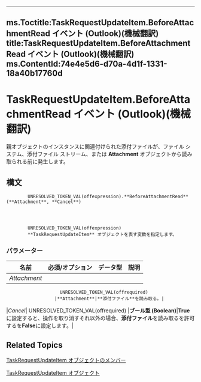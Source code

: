 

---
ms.Toctitle:TaskRequestUpdateItem.BeforeAttachmentRead イベント (Outlook)(機械翻訳)
title:TaskRequestUpdateItem.BeforeAttachmentRead イベント (Outlook)(機械翻訳)
ms.ContentId:74e4e5d6-d70a-4d1f-1331-18a40b17760d
---
# TaskRequestUpdateItem.BeforeAttachmentRead イベント (Outlook)(機械翻訳)




親オブジェクトのインスタンスに関連付けられた添付ファイルが、ファイル システム、添付ファイル ストリーム、または **Attachment** オブジェクトから読み取られる前に発生します。

## 構文

            UNRESOLVED_TOKEN_VAL(offexpression).**BeforeAttachmentRead**(**Attachment**, **Cancel**)




            UNRESOLVED_TOKEN_VAL(offexpression)
            **TaskRequestUpdateItem** オブジェクトを表す変数を指定します。

### パラメーター

|**名前**|**必須/オプション**|**データ型**|**説明**|
|---|---|---|---|
|*Attachment*|
                        UNRESOLVED_TOKEN_VAL(offrequired)
                      |**Attachment**|**添付ファイル**を読み取る。|
|*Cancel*|
                        UNRESOLVED_TOKEN_VAL(offrequired)
                      |**ブール型 (Boolean)**|**True**に設定すると、操作を取り消すそれ以外の場合、**添付ファイル**を読み取るを許可するを**False**に設定します。|





## Related Topics

[TaskRequestUpdateItem オブジェクトのメンバー](f4a396b3-c2f7-68a7-efa7-877328a7fc21.md)

[TaskRequestUpdateItem オブジェクト](5bc407fe-b3f6-3e46-8b91-e2ed96292cec.md)




